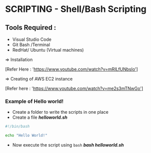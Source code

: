 # SCRIPTING - Shell/Bash Scripting

## Tools Required :

* Visual Studio Code
* Git Bash /Terminal
* RedHat/ Ubuntu (Virtual machines)

=> Installation 
    
[Refer Here : 'https://www.youtube.com/watch?v=mRILfUNbsIo']

=> Creating of AWS EC2 instance

[Refer here : 'https://www.youtube.com/watch?v=me2s3mTNwGo']

### Example of Hello world!

* Create a folder to write the scripts in one place
* Create a file _**helloworld.sh**_
```bash
#!/bin/bash

echo "Hello World!"
```
* Now execute the script using `bash` _**bash helloworld.sh**_


